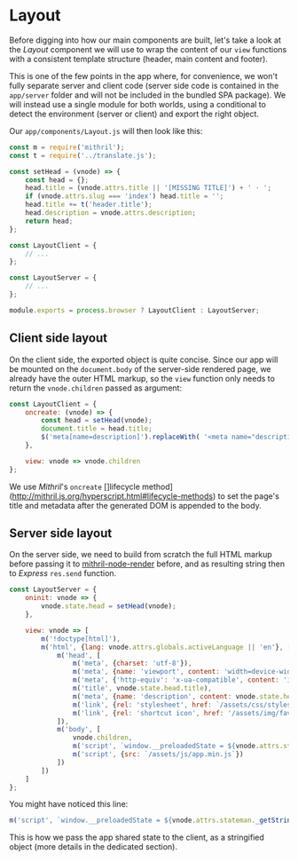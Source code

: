 # Layout

Before digging into how our main components are built, let's take a look at the *Layout* component we will use to wrap 
the content of our `view` functions with a consistent template structure (header, main content and footer). 

This is one of the few points in the app where, for convenience, we won't fully separate server and client code (server 
side code is contained in the `app/server` folder and will not be included in the bundled SPA package). We will instead 
use a single module for both worlds, using a conditional to detect the environment (server or client) and export the 
right object.

Our `app/components/Layout.js` will then look like this:

```javascript
const m = require('mithril');
const t = require('../translate.js');

const setHead = (vnode) => {
    const head = {};
    head.title = (vnode.attrs.title || '[MISSING TITLE]') + ' · ';
    if (vnode.attrs.slug === 'index') head.title = '';
    head.title += t('header.title');
    head.description = vnode.attrs.description;
    return head;
};

const LayoutClient = {
    // ...
};

const LayoutServer = {
    // ...
};

module.exports = process.browser ? LayoutClient : LayoutServer;
```

## Client side layout

On the client side, the exported object is quite concise. Since our app will be mounted on the `document.body` of the 
server-side rendered page, we already have the outer HTML markup, so the `view` function only needs to return the 
`vnode.children` passed as argument:

```javascript
const LayoutClient = {
    oncreate: (vnode) => {
        const head = setHead(vnode);
        document.title = head.title;
        $('meta[name=description]').replaceWith( '<meta name="description" content="' + head.description + '">' );
    },

    view: vnode => vnode.children
};
```

We use *Mithril*'s `oncreate` []lifecycle method](http://mithril.js.org/hyperscript.html#lifecycle-methods) to set the 
page's title and metadata after the generated DOM is appended to the body.


## Server side layout

On the server side, we need to build from scratch the full HTML markup before passing it to 
[mithril-node-render](https://github.com/StephanHoyer/mithril-node-render) before, and as resulting string then to 
*Express* `res.send` function.

```javascript
const LayoutServer = {
    oninit: vnode => {
        vnode.state.head = setHead(vnode);
    },

    view: vnode => [
        m('!doctype[html]'),
        m('html', {lang: vnode.attrs.globals.activeLanguage || 'en'}, [
            m('head', [
                m('meta', {charset: 'utf-8'}),
                m('meta', {name: 'viewport', content: 'width=device-width, initial-scale=1, shrink-to-fit=no'}),
                m('meta', {'http-equiv': 'x-ua-compatible', content: 'ie=edge'}),
                m('title', vnode.state.head.title),
                m('meta', {name: 'description', content: vnode.state.head.description}),
                m('link', {rel: 'stylesheet', href: `/assets/css/styles.min.css`}),
                m('link', {rel: 'shortcut icon', href: '/assets/img/favicon.ico'})
            ]),
            m('body', [
                vnode.children,
                m('script', `window.__preloadedState = ${vnode.attrs.stateman._getString()}`),
                m('script', {src: `/assets/js/app.min.js`})
            ])
        ])
    ]
};
```

You might have noticed this line:

```javascript
m('script', `window.__preloadedState = ${vnode.attrs.stateman._getString()}`),
```

This is how we pass the app shared state to the client, as a stringified object (more details in the dedicated section).
